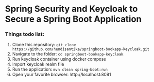 # Spring Security and Keycloak to Secure a Spring Boot Application

### Things todo list:

1. Clone this repository: `git clone https://github.com/hendisantika/springboot-bookapp-keycloak.git`
2. Navigate to the folder: `cd springboot-bookapp-keycloak`
3. Run keycloak container using docker compose
4. Import keycloak realm file
5. Run the application: `mvn clean spring-boot:run`
6. Open your favorite browser: http://localhost:8081